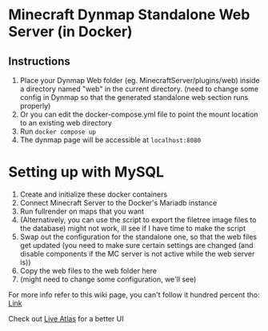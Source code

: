 # Minecraft Dynmap Standalone Web Server (in Docker)

## Instructions

1. Place your Dynmap Web folder (eg. MinecraftServer/plugins/web) inside a directory named "web" in the current directory. (need to change some config in Dynmap so that the generated standalone web section runs properly)
2. Or you can edit the docker-compose.yml file to point the mount location to an existing web directory
3. Run `docker compose up`
4. The dynmap page will be accessible at `localhost:8080`


# Setting up with MySQL

1. Create and initialize these docker containers
2. Connect Minecraft Server to the Docker's Mariadb instance
3. Run fullrender on maps that you want
4. (Alternatively, you can use the script to export the filetree image files to the database) might not work, ill see if I have time to make the script
5. Swap out the configuration for the standalone one, so that the web files get updated (you need to make sure certain settings are changed (and disable components if the MC server is not active while the web server is))
6. Copy the web files to the web folder here
7. (might need to change some configuration, we'll see)

For more info refer to this wiki page, you can't follow it hundred percent tho: [Link](https://github.com/webbukkit/dynmap/wiki/%5BTutorial%5D-Setting-up-a-standalone-web-server-with-MySQL-SQLite/)

Check out [Live Atlas](https://github.com/JLyne/LiveAtlas) for a better UI
